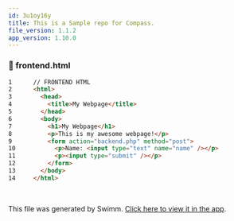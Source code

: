 ```yaml
---
id: 3u1oy16y
title: This is a Sample repo for Compass.
file_version: 1.1.2
app_version: 1.10.0
---
```



<!-- NOTE-swimm-snippet: the lines below link your snippet to Swimm -->
### 📄 frontend.html
```html
1      // FRONTEND HTML
2      <html>
3        <head>
4          <title>My Webpage</title>
5        </head>
6        <body>
7          <h1>My Webpage</h1>
8          <p>This is my awesome webpage!</p>
9          <form action="backend.php" method="post">
10           <p>Name: <input type="text" name="name" /></p>
11           <p><input type="submit" /></p>
12         </form>
13       </body>
14     </html>
```

<br/>

This file was generated by Swimm. [Click here to view it in the app](https://app.swimm.io/repos/Z2l0aHViJTNBJTNBQ29tcGFzcyUzQSUzQW5pdHN1a2c=/docs/3u1oy16y).
